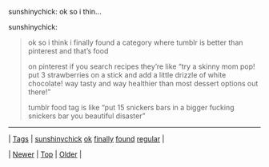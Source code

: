 <!--
title: sunshinychick
date: 2020-06-28T15:27:00.315Z
tags: sunshinychick, ok, finally, found, regular
-->


sunshinychick: ok so i thin...

<p>sunshinychick:</p>
<blockquote>
<p>ok so i think i finally found a category where tumblr is better than pinterest and that’s food</p>
<p>on pinterest if you search recipes they’re like “try a skinny mom pop! put 3 strawberries on a stick and add a little drizzle of white chocolate! way tasty and way healthier than most dessert options out there!”</p>
<p>tumblr food tag is like “put 15 snickers bars in a bigger fucking snickers bar you beautiful disaster”</p>
</blockquote>

<!--BOTTOM-POST-NAVIGATION-->
---

| [Tags](tags.md) | [sunshinychick](tag-sunshinychick.md) [ok](tag-ok.md) [finally](tag-finally.md) [found](tag-found.md) [regular](tag-regular.md) |

| [Newer](87627075094.md) | [Top](index.md) | [Older](87681070343.md) |